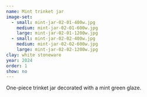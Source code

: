 ```yaml
---
name: Mint trinket jar
image-set:
  - small: mint-jar-02-01-400w.jpg
    medium: mint-jar-02-01-600w.jpg
    large: mint-jar-02-01-1200w.jpg
  - small: mint-jar-02-02-400w.jpg
    medium: mint-jar-02-02-600w.jpg
    large: mint-jar-02-02-1200w.jpg
clay: white stoneware
year: 2024
order: 1
show: no
---
```


One-piece trinket jar decorated with a mint green glaze.